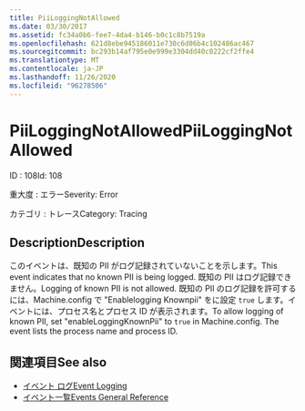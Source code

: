 ```yaml
---
title: PiiLoggingNotAllowed
ms.date: 03/30/2017
ms.assetid: fc34a0b6-fee7-4da4-b146-b0c1c8b7519a
ms.openlocfilehash: 621d8ebe945186011e730c6d06b4c102486ac467
ms.sourcegitcommit: bc293b14af795e0e999e3304dd40c0222cf2ffe4
ms.translationtype: MT
ms.contentlocale: ja-JP
ms.lasthandoff: 11/26/2020
ms.locfileid: "96278506"
---
```

# <a name="piiloggingnotallowed"></a><span data-ttu-id="9a9d4-102">PiiLoggingNotAllowed</span><span class="sxs-lookup"><span data-stu-id="9a9d4-102">PiiLoggingNotAllowed</span></span>

<span data-ttu-id="9a9d4-103">ID : 108</span><span class="sxs-lookup"><span data-stu-id="9a9d4-103">Id: 108</span></span>  
  
 <span data-ttu-id="9a9d4-104">重大度 : エラー</span><span class="sxs-lookup"><span data-stu-id="9a9d4-104">Severity: Error</span></span>  
  
 <span data-ttu-id="9a9d4-105">カテゴリ : トレース</span><span class="sxs-lookup"><span data-stu-id="9a9d4-105">Category: Tracing</span></span>  
  
## <a name="description"></a><span data-ttu-id="9a9d4-106">Description</span><span class="sxs-lookup"><span data-stu-id="9a9d4-106">Description</span></span>  

 <span data-ttu-id="9a9d4-107">このイベントは、既知の PII がログ記録されていないことを示します。</span><span class="sxs-lookup"><span data-stu-id="9a9d4-107">This event indicates that no known PII is being logged.</span></span> <span data-ttu-id="9a9d4-108">既知の PII はログ記録できません。</span><span class="sxs-lookup"><span data-stu-id="9a9d4-108">Logging of known PII is not allowed.</span></span> <span data-ttu-id="9a9d4-109">既知の PII のログ記録を許可するには、Machine.config で "Enablelogging Knownpii" をに設定 `true` します。イベントには、プロセス名とプロセス ID が表示されます。</span><span class="sxs-lookup"><span data-stu-id="9a9d4-109">To allow logging of known PII, set "enableLoggingKnownPii" to `true` in Machine.config. The event lists the process name and process ID.</span></span>  
  
## <a name="see-also"></a><span data-ttu-id="9a9d4-110">関連項目</span><span class="sxs-lookup"><span data-stu-id="9a9d4-110">See also</span></span>

- [<span data-ttu-id="9a9d4-111">イベント ログ</span><span class="sxs-lookup"><span data-stu-id="9a9d4-111">Event Logging</span></span>](index.md)
- [<span data-ttu-id="9a9d4-112">イベント一覧</span><span class="sxs-lookup"><span data-stu-id="9a9d4-112">Events General Reference</span></span>](events-general-reference.md)
